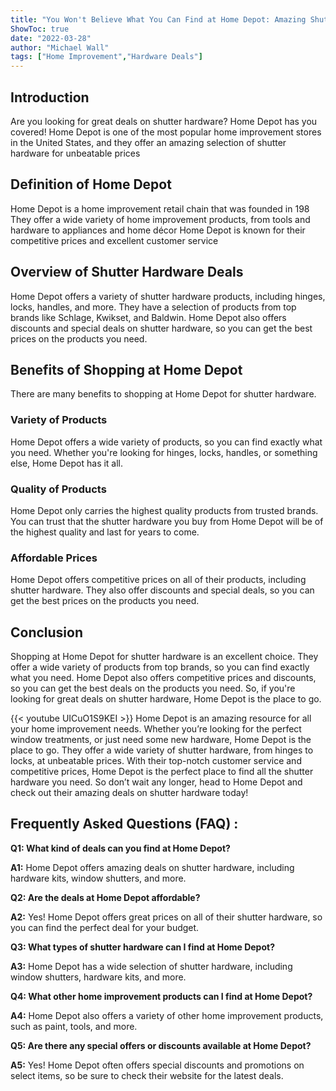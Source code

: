 ```yaml
---
title: "You Won't Believe What You Can Find at Home Depot: Amazing Shutter Hardware Deals!"
ShowToc: true 
date: "2022-03-28"
author: "Michael Wall" 
tags: ["Home Improvement","Hardware Deals"]
---
```

## Introduction 
Are you looking for great deals on shutter hardware? Home Depot has you covered! Home Depot is one of the most popular home improvement stores in the United States, and they offer an amazing selection of shutter hardware for unbeatable prices 

## Definition of Home Depot
Home Depot is a home improvement retail chain that was founded in 198 They offer a wide variety of home improvement products, from tools and hardware to appliances and home décor Home Depot is known for their competitive prices and excellent customer service 

## Overview of Shutter Hardware Deals
Home Depot offers a variety of shutter hardware products, including hinges, locks, handles, and more. They have a selection of products from top brands like Schlage, Kwikset, and Baldwin. Home Depot also offers discounts and special deals on shutter hardware, so you can get the best prices on the products you need. 

## Benefits of Shopping at Home Depot
There are many benefits to shopping at Home Depot for shutter hardware. 

### Variety of Products
Home Depot offers a wide variety of products, so you can find exactly what you need. Whether you're looking for hinges, locks, handles, or something else, Home Depot has it all. 

### Quality of Products
Home Depot only carries the highest quality products from trusted brands. You can trust that the shutter hardware you buy from Home Depot will be of the highest quality and last for years to come. 

### Affordable Prices
Home Depot offers competitive prices on all of their products, including shutter hardware. They also offer discounts and special deals, so you can get the best prices on the products you need. 

## Conclusion
Shopping at Home Depot for shutter hardware is an excellent choice. They offer a wide variety of products from top brands, so you can find exactly what you need. Home Depot also offers competitive prices and discounts, so you can get the best deals on the products you need. So, if you're looking for great deals on shutter hardware, Home Depot is the place to go.

{{< youtube UICuO1S9KEI >}} 
Home Depot is an amazing resource for all your home improvement needs. Whether you’re looking for the perfect window treatments, or just need some new hardware, Home Depot is the place to go. They offer a wide variety of shutter hardware, from hinges to locks, at unbeatable prices. With their top-notch customer service and competitive prices, Home Depot is the perfect place to find all the shutter hardware you need. So don’t wait any longer, head to Home Depot and check out their amazing deals on shutter hardware today!

## Frequently Asked Questions (FAQ) :
**Q1: What kind of deals can you find at Home Depot?**

**A1:** Home Depot offers amazing deals on shutter hardware, including hardware kits, window shutters, and more. 

**Q2: Are the deals at Home Depot affordable?**

**A2:** Yes! Home Depot offers great prices on all of their shutter hardware, so you can find the perfect deal for your budget. 

**Q3: What types of shutter hardware can I find at Home Depot?**

**A3:** Home Depot has a wide selection of shutter hardware, including window shutters, hardware kits, and more. 

**Q4: What other home improvement products can I find at Home Depot?**

**A4:** Home Depot also offers a variety of other home improvement products, such as paint, tools, and more. 

**Q5: Are there any special offers or discounts available at Home Depot?**

**A5:** Yes! Home Depot often offers special discounts and promotions on select items, so be sure to check their website for the latest deals.



